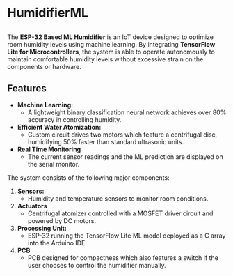 # HumidifierML

## 
The **ESP-32 Based ML Humidifier** is an IoT device designed to optimize room humidity levels using machine learning. By integrating **TensorFlow Lite for Microcontrollers**, the system is able to operate autonomously to maintain comfortable humidity levels without excessive strain on the components or hardware.

## Features
- **Machine Learning:**
  - A lightweight binary classification neural network achieves over 80% accuracy in controlling humidity. 
- **Efficient Water Atomization:**
  - Custom circuit drives two motors which feature a centrifugal disc, humidifying 50% faster than standard ultrasonic units.
- **Real Time Monitoring**
  - The current sensor readings and the ML prediction are displayed on the serial monitor. 

The system consists of the following major components:
1. **Sensors:**
   - Humidity and temperature sensors to monitor room conditions.
2. **Actuators**
   - Centrifugal atomizer controlled with a MOSFET driver circuit and powered by DC motors.
3. **Processing Unit:**
   - ESP-32 running the TensorFlow Lite ML model deployed as a C array into the Arduino IDE.
4. **PCB**
   - PCB designed for compactness which also features a switch if the user chooses to control the humidifier manually. 

